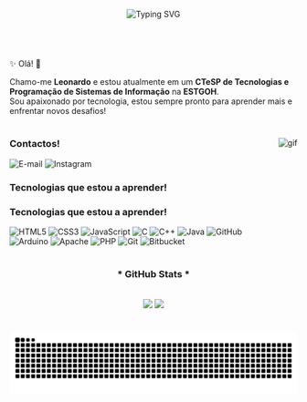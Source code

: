 <p align="center">
  <img src="https://readme-typing-svg.herokuapp.com?font=Fira+Code&size=30&pause=1000&color=ed688e&width=500&lines=Welcome+to+my+profile!" alt="Typing SVG" />
</p>


<img align="center" alt="" src="./src/header-gif.gif">

#

✨ Olá! 👋
<p align="left">Chamo-me <strong>Leonardo</strong> e estou atualmente em um <strong>CTeSP de Tecnologias e Programação de Sistemas de Informação</strong> na <strong>ESTGOH</strong>.<br>
Sou apaixonado por tecnologia, estou sempre pronto para aprender mais e enfrentar novos desafios!</p>
  
#

<img align="right" alt="gif" height="190px" src="https://cdn.discordapp.com/attachments/837464973760266281/1339385206427357185/do-a-beautiful-animated-gif-in-pixelart-for-streamings.gif?ex=67ae872d&is=67ad35ad&hm=d294ba645950c9d3fc31128fa7eb458d724598ec35c226fd795ae3244c4e08a2&" />

<h3 align="left">Contactos!</h3>

![E-mail](https://img.shields.io/badge/-Email-000?style=for-the-badge&logo=gmail&logoColor=FF00F6&color=FFF)
![Instagram](https://img.shields.io/badge/-Instagram-000?style=for-the-badge&logo=instagram&logoColor=FF00F6&color=FFF)




<h3 align="left">Tecnologias que estou a aprender!</h3>

<h3 align="left">Tecnologias que estou a aprender!</h3>

<p align="left">
  <img src="https://img.shields.io/badge/HTML5-E34F26?style=for-the-badge&logo=html5&logoColor=white" alt="HTML5" />
  <img src="https://img.shields.io/badge/CSS3-1572B6?style=for-the-badge&logo=css3&logoColor=white" alt="CSS3" />
  <img src="https://img.shields.io/badge/JavaScript-F7DF1E?style=for-the-badge&logo=javascript&logoColor=black" alt="JavaScript" />
  <img src="https://img.shields.io/badge/C-00599C?style=for-the-badge&logo=c&logoColor=white" alt="C" />
  <img src="https://img.shields.io/badge/C++-00599C?style=for-the-badge&logo=cplusplus&logoColor=white" alt="C++" />
  <img src="https://img.shields.io/badge/Java-007396?style=for-the-badge&logo=java&logoColor=white" alt="Java" />
  <img src="https://img.shields.io/badge/GitHub-100000?style=for-the-badge&logo=github&logoColor=white" alt="GitHub" />
  <img src="https://img.shields.io/badge/Arduino-00979D?style=for-the-badge&logo=arduino&logoColor=white" alt="Arduino" />
  <img src="https://img.shields.io/badge/Apache-D22128?style=for-the-badge&logo=apache&logoColor=white" alt="Apache" />
  <img src="https://img.shields.io/badge/PHP-777BB4?style=for-the-badge&logo=php&logoColor=white" alt="PHP" />
  <img src="https://img.shields.io/badge/Git-F05032?style=for-the-badge&logo=git&logoColor=white" alt="Git" />
  <img src="https://img.shields.io/badge/Bitbucket-0052CC?style=for-the-badge&logo=bitbucket&logoColor=white" alt="Bitbucket" />
</p>



#

<div style="text-align: center;" align="center">
  <h3>* GitHub Stats *</h3>
  <br>
 <img src="https://github-readme-stats.vercel.app/api?username=Leonardo-G&show_icons=true&theme=dracula" width="400" />

  <a href="https://github.com/mari4souza/github-readme-stats">
  <img src="https://github-readme-stats.vercel.app/api/top-langs/?username=LeonardoG&layout=compact&theme=dracula" width="400" />

  </a>
</div>


#

<picture>
  <source media="(prefers-color-scheme: dark)" srcset="https://raw.githubusercontent.com/LeonardoG-com/LeonardoG-com/output/github-contribution-grid-snake-dark.svg">
  <source media="(prefers-color-scheme: light)" srcset="https://raw.githubusercontent.com/LeonardoG-com/LeonardoG-coma/output/github-contribution-grid-snake.svg">
  <img alt="github contribution grid snake animation" src="https://raw.githubusercontent.com/LeonardoG-com/LeonardoG-com/output/github-contribution-grid-snake.svg">
</picture>
